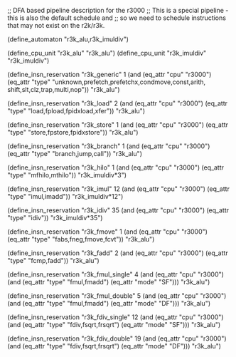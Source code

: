 ;; DFA based pipeline description for the r3000
;; This is a special pipeline - this is also the default schedule and
;; so we need to schedule instructions that may not exist on the r2k/r3k.

(define_automaton "r3k_alu,r3k_imuldiv")

(define_cpu_unit "r3k_alu" "r3k_alu")
(define_cpu_unit "r3k_imuldiv" "r3k_imuldiv")

(define_insn_reservation "r3k_generic" 1
  (and (eq_attr "cpu" "r3000")
       (eq_attr "type" "unknown,prefetch,prefetchx,condmove,const,arith,
			shift,slt,clz,trap,multi,nop"))
  "r3k_alu")

(define_insn_reservation "r3k_load" 2
  (and (eq_attr "cpu" "r3000")
       (eq_attr "type" "load,fpload,fpidxload,xfer"))
  "r3k_alu")

(define_insn_reservation "r3k_store" 1
  (and (eq_attr "cpu" "r3000")
       (eq_attr "type" "store,fpstore,fpidxstore"))
  "r3k_alu")

(define_insn_reservation "r3k_branch" 1
  (and (eq_attr "cpu" "r3000")
       (eq_attr "type" "branch,jump,call"))
  "r3k_alu")

(define_insn_reservation "r3k_hilo" 1
  (and (eq_attr "cpu" "r3000")
       (eq_attr "type" "mfhilo,mthilo"))
  "r3k_imuldiv*3")

(define_insn_reservation "r3k_imul" 12
  (and (eq_attr "cpu" "r3000")
       (eq_attr "type" "imul,imadd"))
  "r3k_imuldiv*12")

(define_insn_reservation "r3k_idiv" 35
  (and (eq_attr "cpu" "r3000")
       (eq_attr "type" "idiv"))
  "r3k_imuldiv*35")

(define_insn_reservation "r3k_fmove" 1
  (and (eq_attr "cpu" "r3000")
       (eq_attr "type" "fabs,fneg,fmove,fcvt"))
  "r3k_alu")

(define_insn_reservation "r3k_fadd" 2
  (and (eq_attr "cpu" "r3000")
       (eq_attr "type" "fcmp,fadd"))
  "r3k_alu")

(define_insn_reservation "r3k_fmul_single" 4
  (and (eq_attr "cpu" "r3000")
       (and (eq_attr "type" "fmul,fmadd")
	    (eq_attr "mode" "SF")))
  "r3k_alu")

(define_insn_reservation "r3k_fmul_double" 5
  (and (eq_attr "cpu" "r3000")
       (and (eq_attr "type" "fmul,fmadd")
	    (eq_attr "mode" "DF")))
  "r3k_alu")

(define_insn_reservation "r3k_fdiv_single" 12
  (and (eq_attr "cpu" "r3000")
       (and (eq_attr "type" "fdiv,fsqrt,frsqrt")
	    (eq_attr "mode" "SF")))
  "r3k_alu")

(define_insn_reservation "r3k_fdiv_double" 19
  (and (eq_attr "cpu" "r3000")
       (and (eq_attr "type" "fdiv,fsqrt,frsqrt")
	    (eq_attr "mode" "DF")))
  "r3k_alu")
